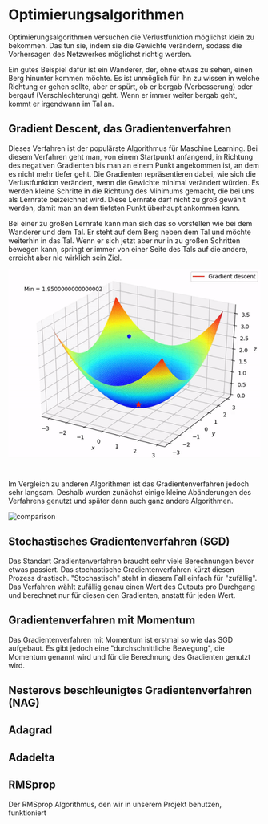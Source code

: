 # Optimierungsalgorithmen
Optimierungsalgorithmen versuchen die Verlustfunktion möglichst klein zu bekommen. Das tun sie, indem sie 
die Gewichte verändern, sodass die Vorhersagen des Netzwerkes möglichst richtig werden.

Ein gutes Beispiel dafür ist ein Wanderer, der, ohne etwas zu sehen, einen Berg hinunter kommen möchte.
Es ist unmöglich für ihn zu wissen in welche Richtung er gehen sollte, aber er spürt, ob er bergab (Verbesserung) 
oder bergauf (Verschlechterung) geht. Wenn er immer weiter bergab geht, kommt er irgendwann im Tal an.

## Gradient Descent, das Gradientenverfahren
Dieses Verfahren ist der populärste Algorithmus für Maschine Learning. 
Bei diesem Verfahren geht man, von einem Startpunkt anfangend, in Richtung des negativen Gradienten
bis man an einem Punkt angekommen ist, an dem es nicht mehr tiefer geht.
Die Gradienten repräsentieren dabei, wie sich die Verlustfunktion verändert, wenn die Gewichte minimal verändert
würden.
Es werden kleine Schritte in die Richtung des Minimums gemacht, die bei uns als Lernrate beizeichnet wird. 
Diese Lernrate darf nicht zu groß gewählt werden, damit man an dem tiefsten Punkt überhaupt ankommen kann.

Bei einer zu großen Lernrate kann man sich das so vorstellen wie bei dem Wanderer und dem Tal. 
Er steht auf dem Berg neben dem Tal und möchte weiterhin in das Tal. 
Wenn er sich jetzt aber nur in zu großen Schritten bewegen kann, springt er immer 
von einer Seite des Tals auf die andere, erreicht aber nie wirklich sein Ziel.

![gradient_descent](https://raw.githubusercontent.com/felar/robug/master/pictures_gifs/gradientdescent.gif)
#
Im Vergleich zu anderen Algorithmen ist das Gradientenverfahren jedoch sehr langsam.
Deshalb wurden zunächst einige kleine Abänderungen des Verfahrens genutzt und später dann auch ganz andere Algorithmen.

![comparison](https://raw.githubusercontent.com/felar/robug/master/pictures_gifs/optimizer_comparison.gif)

## Stochastisches Gradientenverfahren (SGD)
Das Standart Gradientenverfahren braucht sehr viele Berechnungen bevor etwas passiert. Das stochastische Gradientenverfahren
kürzt diesen Prozess drastisch. "Stochastisch" steht in diesem Fall einfach für "zufällig". 
Das Verfahren wählt zufällig genau einen Wert des Outputs pro Durchgang und berechnet nur für diesen den Gradienten, anstatt
für jeden Wert.

## Gradientenverfahren mit Momentum
Das Gradientenverfahren mit Momentum ist erstmal so wie das SGD aufgebaut. Es gibt jedoch eine "durchschnittliche Bewegung", die 
Momentum genannt wird und für die Berechnung des Gradienten genutzt wird.

## Nesterovs beschleunigtes Gradientenverfahren (NAG)


## Adagrad

## Adadelta

## RMSprop
Der RMSprop Algorithmus, den wir in unserem Projekt benutzen, funktioniert 




